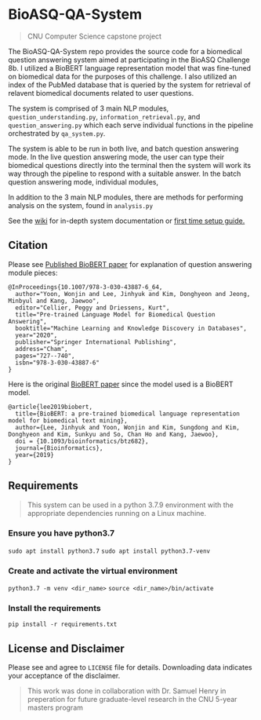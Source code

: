 # BioASQ-QA-System
> CNU Computer Science capstone project

The BioASQ-QA-System repo provides the source code for a biomedical question answering system aimed at participating in the BioASQ Challenge 8b. I utilized a BioBERT language representation model that was fine-tuned on biomedical data for the purposes of this challenge. I also utilized an index of the PubMed database that is queried by the system for retrieval of relavent biomedical documents related to user questions.

The system is comprised of 3 main NLP modules, `question_understanding.py`, `information_retrieval.py`, and `question_answering.py` which each serve individual functions in the pipeline orchestrated by `qa_system.py`. 

The system is able to be run in both live, and batch question answering mode. In the live question answering mode, the user can type their biomedical questions directly into the terminal then the system will work its way through the pipeline to respond with a suitable answer. In the batch question answering mode, individual modules, 

In addition to the 3 main NLP modules, there are methods for performing analysis on the system, found in `analysis.py`


See the [wiki](https://github.com/DanielSims1/BioASQ-QA-System/wiki) for in-depth system documentation or [first time setup guide.](https://github.com/DanielSims1/BioASQ-QA-System/wiki/First-Time-Setup)

## Citation
  Please see [Published BioBERT paper](https://link.springer.com/chapter/10.1007/978-3-030-43887-6_64) for explanation of question answering module pieces: 
```
@InProceedings{10.1007/978-3-030-43887-6_64,
  author="Yoon, Wonjin and Lee, Jinhyuk and Kim, Donghyeon and Jeong, Minbyul and Kang, Jaewoo",
  editor="Cellier, Peggy and Driessens, Kurt",
  title="Pre-trained Language Model for Biomedical Question Answering",
  booktitle="Machine Learning and Knowledge Discovery in Databases",
  year="2020",
  publisher="Springer International Publishing",
  address="Cham",
  pages="727--740",
  isbn="978-3-030-43887-6"
}
```

Here is the original [BioBERT paper](http://dx.doi.org/10.1093/bioinformatics/btz682) since the model used is a BioBERT model.
```
@article{lee2019biobert,
  title={BioBERT: a pre-trained biomedical language representation model for biomedical text mining},
  author={Lee, Jinhyuk and Yoon, Wonjin and Kim, Sungdong and Kim, Donghyeon and Kim, Sunkyu and So, Chan Ho and Kang, Jaewoo},
  doi = {10.1093/bioinformatics/btz682}, 
  journal={Bioinformatics},
  year={2019}
}
```
## Requirements
> This system can be used in a python 3.7.9 environment with the appropriate dependencies running on a Linux machine.
### Ensure you have python3.7
`sudo apt install python3.7`
`sudo apt install python3.7-venv`

### Create and activate the virtual environment
`python3.7 -m venv <dir_name>`
`source <dir_name>/bin/activate`

### Install the requirements
`pip install -r requirements.txt`

## License and Disclaimer
Please see and agree to `LICENSE` file for details. Downloading data indicates your acceptance of the disclaimer.

> This work was done in collaboration with Dr. Samuel Henry in preperation for future graduate-level research in the CNU 5-year masters program

